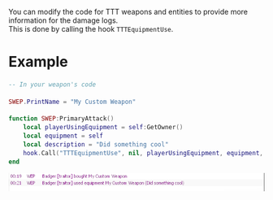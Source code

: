 You can modify the code for TTT weapons and entities to provide more information for the damage logs.<br>
This is done by calling the hook `TTTEquipmentUse`.

# Example
```lua
-- In your weapon's code

SWEP.PrintName = "My Custom Weapon"

function SWEP:PrimaryAttack()
    local playerUsingEquipment = self:GetOwner()
    local equipment = self
    local description = "Did something cool"
    hook.Call("TTTEquipmentUse", nil, playerUsingEquipment, equipment, description)
end
```

![example preview](images/custom-events-weapon-example.png)